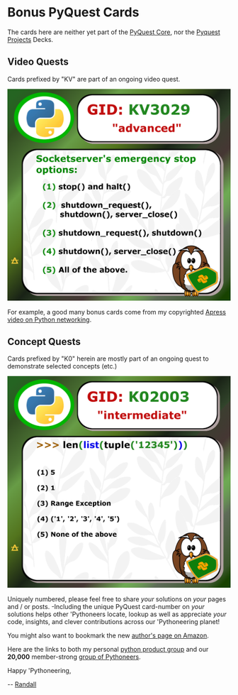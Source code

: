 # Bonus PyQuest Cards

The cards here are neither yet part of the [PyQuest Core](https://github.com/Python3-Training/PyQuest/tree/main/QuestJSOB/QuestCore), nor the [Pyquest Projects](https://github.com/Python3-Training/PyQuest/tree/main/QuestJSOB/QuestProjects) Decks. 

## Video Quests
Cards prefixed by "KV" are part of an ongoing video quest.

![Nagy's Apress Socket Video](https://github.com/Python3-Training/PyQuest/blob/main/CardGame/QuestBonus/KV3029.png)

For example, a good many bonus cards come from my copyrighted [Apress video on Python networking](https://link.springer.com/video/10.1007/978-1-4842-9454-3).

## Concept Quests
Cards prefixed by "K0" herein are mostly part of an ongoing quest to demonstrate selected concepts (etc.)

![Quest Case Studies](https://github.com/Python3-Training/PyQuest/blob/main/CardGame/QuestBonus/K02003.png)

Uniquely numbered, please feel free to share *_your_* solutions on *_your_* pages and / or posts. -Including the unique PyQuest card-number on *_your_* solutions helps other 'Pythoneers locate, lookup as well as appreciate *_your_* code, insights, and clever contributions across our 'Pythoneering planet!

You might also want to bookmark the new [author's page on Amazon](https://www.amazon.com/Randall-Nagy/e/B08ZJLH1VN).

Here are the links to both my personal [python product group](https://www.facebook.com/groups/nagyspythontraining) and our **20,000** member-strong [group of Pythoneers](https://www.facebook.com/groups/Python3Training). 

Happy 'Pythoneering,

-- [Randall](http://www.soft9000.com)
